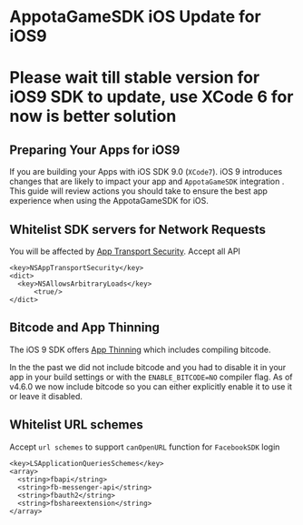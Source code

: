 AppotaGameSDK iOS Update for iOS9
====

# Please wait till stable version for iOS9 SDK to update, use XCode 6 for now is better solution

## Preparing Your Apps for iOS9
If you are building your Apps with iOS SDK 9.0 (`XCode7`). iOS 9 introduces changes that are likely to impact your app and `AppotaGameSDK` integration . This guide will review actions you should take to ensure the best app experience when using the AppotaGameSDK for iOS.


## Whitelist SDK servers for Network Requests
You will be affected by [App Transport Security](https://developer.apple.com/library/prerelease/ios/technotes/App-Transport-Security-Technote/). Accept all API

```
<key>NSAppTransportSecurity</key>
<dict>
  <key>NSAllowsArbitraryLoads</key>
      <true/>
</dict>
```

## Bitcode and App Thinning
The iOS 9 SDK offers [App Thinning](https://developer.apple.com/library/prerelease/watchos/documentation/IDEs/Conceptual/AppDistributionGuide/AppThinning/AppThinning.html) which includes compiling bitcode.

In the the past we did not include bitcode and you had to disable it in your app in your build settings or with the `ENABLE_BITCODE=NO` compiler flag. As of v4.6.0 we now include bitcode so you can either explicitly enable it to use it or leave it disabled.

## Whitelist URL schemes
Accept `url schemes` to support `canOpenURL` function for `FacebookSDK` login

```
<key>LSApplicationQueriesSchemes</key>
<array>
  <string>fbapi</string>
  <string>fb-messenger-api</string>
  <string>fbauth2</string>
  <string>fbshareextension</string>    
</array>

```
